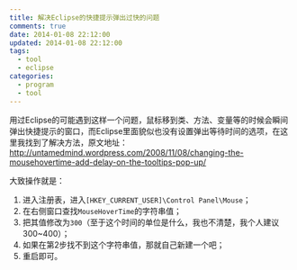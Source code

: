 ```yaml
---
title: 解决Eclipse的快捷提示弹出过快的问题
comments: true
date: 2014-01-08 22:12:00
updated: 2014-01-08 22:12:00
tags:
  - tool
  - eclipse
categories:
  - program
  - tool
---
```


用过Eclipse的可能遇到这样一个问题，鼠标移到类、方法、变量等的时候会瞬间弹出快捷提示的窗口，而Eclipse里面貌似也没有设置弹出等待时间的选项，在这里我找到了解决方法，原文地址：http://untamedmind.wordpress.com/2008/11/08/changing-the-mousehovertime-add-delay-on-the-tooltips-pop-up/



大致操作就是：

1. 进入注册表，进入`[HKEY_CURRENT_USER]\Control Panel\Mouse`；
2. 在右侧窗口查找`MouseHoverTime`的字符串值；
3. 把其值修改为`300`（至于这个时间的单位是什么，我也不清楚，我个人建议300~400）；
4. 如果在第2步找不到这个字符串值，那就自己新建一个吧；
5. 重启即可。
